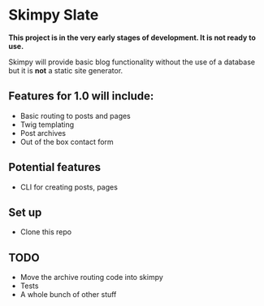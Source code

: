 # Skimpy Slate

**This project is in the very early stages of development. It is not ready to use.**

Skimpy will provide basic blog functionality without the use of a database but it is **not** a static site generator.

## Features for 1.0 will include:
* Basic routing to posts and pages
* Twig templating
* Post archives
* Out of the box contact form

## Potential features
* CLI for creating posts, pages

## Set up
* Clone this repo

## TODO
* Move the archive routing code into skimpy
* Tests
* A whole bunch of other stuff